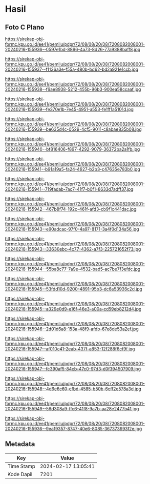 # Hasil

## Foto C Plano

https://sirekap-obj-formc.kpu.go.id/ee41/pemilu/pdpr/72/08/08/20/08/7208082008001-20240216-155936--0597e1bd-8896-4a73-8d26-77a9388baff8.jpg

https://sirekap-obj-formc.kpu.go.id/ee41/pemilu/pdpr/72/08/08/20/08/7208082008001-20240216-155937--f1136a3e-f55a-480b-bd62-bd2a921e1ccb.jpg

https://sirekap-obj-formc.kpu.go.id/ee41/pemilu/pdpr/72/08/08/20/08/7208082008001-20240216-155938--f6ae8938-5212-455b-96b3-900ea58ccaaf.jpg

https://sirekap-obj-formc.kpu.go.id/ee41/pemilu/pdpr/72/08/08/20/08/7208082008001-20240216-155939--fe370e1b-7e45-4951-a553-fe1ff1a5101d.jpg

https://sirekap-obj-formc.kpu.go.id/ee41/pemilu/pdpr/72/08/08/20/08/7208082008001-20240216-155939--be635d4c-0529-4cf5-9011-c8abae835b08.jpg

https://sirekap-obj-formc.kpu.go.id/ee41/pemilu/pdpr/72/08/08/20/08/7208082008001-20240216-155940--bf816406-f897-4292-9079-36372ba2a1fb.jpg

https://sirekap-obj-formc.kpu.go.id/ee41/pemilu/pdpr/72/08/08/20/08/7208082008001-20240216-155941--b91a19a5-fa24-4927-b2b3-c47635e783b0.jpg

https://sirekap-obj-formc.kpu.go.id/ee41/pemilu/pdpr/72/08/08/20/08/7208082008001-20240216-155941--719fadab-7ac7-41f7-b0f1-8633d7adff37.jpg

https://sirekap-obj-formc.kpu.go.id/ee41/pemilu/pdpr/72/08/08/20/08/7208082008001-20240216-155942--467b8f74-192c-461f-afd3-cb9f1c441dac.jpg

https://sirekap-obj-formc.kpu.go.id/ee41/pemilu/pdpr/72/08/08/20/08/7208082008001-20240216-155943--e90adcac-97f0-4a97-8171-3a4f0d134a56.jpg

https://sirekap-obj-formc.kpu.go.id/ee41/pemilu/pdpr/72/08/08/20/08/7208082008001-20240216-155943--33630ebc-4c77-4362-a7f3-225721652f73.jpg

https://sirekap-obj-formc.kpu.go.id/ee41/pemilu/pdpr/72/08/08/20/08/7208082008001-20240216-155944--55ba8c77-7a9e-4532-bad5-ac7be7f3efdc.jpg

https://sirekap-obj-formc.kpu.go.id/ee41/pemilu/pdpr/72/08/08/20/08/7208082008001-20240216-155945--53fdd10d-9200-4891-95b3-dc6a53936c2d.jpg

https://sirekap-obj-formc.kpu.go.id/ee41/pemilu/pdpr/72/08/08/20/08/7208082008001-20240216-155945--a329e0d9-e16f-46e3-a00a-cd59eb8212d4.jpg

https://sirekap-obj-formc.kpu.go.id/ee41/pemilu/pdpr/72/08/08/20/08/7208082008001-20240216-155946--2d01d6a8-153a-48f9-afdb-67e8de53a2ef.jpg

https://sirekap-obj-formc.kpu.go.id/ee41/pemilu/pdpr/72/08/08/20/08/7208082008001-20240216-155947--af010c41-2eab-437f-a853-12f288f6cf9f.jpg

https://sirekap-obj-formc.kpu.go.id/ee41/pemilu/pdpr/72/08/08/20/08/7208082008001-20240216-155947--fc390af5-84cb-47c0-97d3-d0f394507909.jpg

https://sirekap-obj-formc.kpu.go.id/ee41/pemilu/pdpr/72/08/08/20/08/7208082008001-20240216-155948--4d6e6c60-cfbd-4585-b50b-6cff2e578a3d.jpg

https://sirekap-obj-formc.kpu.go.id/ee41/pemilu/pdpr/72/08/08/20/08/7208082008001-20240216-155949--56d308a9-ffc6-41f8-9a7b-aa28e2477b41.jpg

https://sirekap-obj-formc.kpu.go.id/ee41/pemilu/pdpr/72/08/08/20/08/7208082008001-20240216-155936--9ea19357-8747-40e6-8085-367373993f2e.jpg


## Metadata

| Key        | Value               |
| ---------- | ------------------- |
| Time Stamp | 2024-02-17 13:05:41 |
| Kode Dapil | 7201                |




